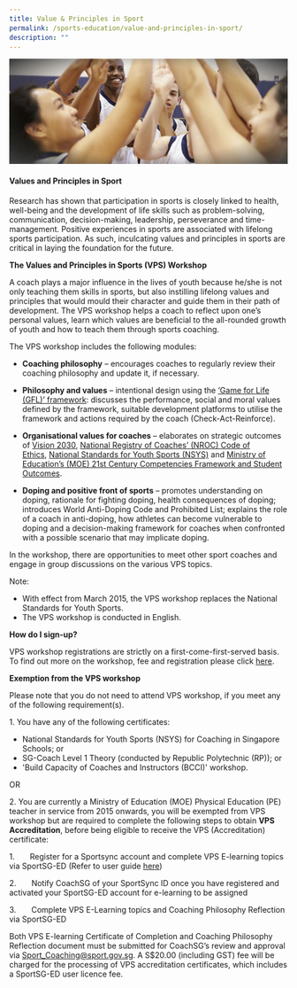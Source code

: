 ```yaml
---
title: Value & Principles in Sport
permalink: /sports-education/value-and-principles-in-sport/
description: ""
---
```

![Values and Principles in Sport (VPS)](/images/Sport%20Education/Value%20&%20Principles%20in%20Sport/NSYS%20generic.jpeg)

#### **Values and Principles in Sport**

Research has shown that participation in sports is closely linked to health, well-being and the development of life skills such as problem-solving, communication, decision-making, leadership, perseverance and time-management. Positive experiences in sports are associated with lifelong sports participation. As such, inculcating values and principles in sports are critical in laying the foundation for the future.

**The Values and Principles in Sports (VPS) Workshop**

A coach plays a major influence in the lives of youth because he/she is not only teaching them skills in sports, but also instilling lifelong values and principles that would mould their character and guide them in their path of development. The VPS workshop helps a coach to reflect upon one’s personal values, learn which values are beneficial to the all-rounded growth of youth and how to teach them through sports coaching.

The VPS workshop includes the following modules:

*   **Coaching philosophy** – encourages coaches to regularly review their coaching philosophy and update it, if necessary.

*   **Philosophy and values** – intentional design using the [‘Game for Life (GFL)’ framework](https://www.sportsingapore.gov.sg/Sports-Education/Sports-Leadership/Game-For-Life): discusses the performance, social and moral values defined by the framework, suitable development platforms to utilise the framework and actions required by the coach (Check-Act-Reinforce).

*   **Organisational values for coaches** – elaborates on strategic outcomes of [Vision 2030](https://www.sportsingapore.gov.sg/About-Us/Vision-2030), [National Registry of Coaches’ (NROC) Code of Ethics](https://www.sportsingapore.gov.sg/Athletes-Coaches/Coaches-Corner/Code-of-Ethics), [National Standards for Youth Sports (NSYS)](https://www.sportsingapore.gov.sg/Sports-Education/National-Standards-For-Youth-Sports) and [Ministry of Education’s (MOE) 21st Century Competencies Framework and Student Outcomes](https://www.moe.gov.sg/education/education-system/21st-century-competencies).

*   **Doping and positive front of sports** – promotes understanding on doping, rationale for fighting doping, health consequences of doping; introduces World Anti-Doping Code and Prohibited List; explains the role of a coach in anti-doping, how athletes can become vulnerable to doping and a decision-making framework for coaches when confronted with a possible scenario that may implicate doping.

In the workshop, there are opportunities to meet other sport coaches and engage in group discussions on the various VPS topics.

Note:

*   With effect from March 2015, the VPS workshop replaces the National Standards for Youth Sports.
*   The VPS workshop is conducted in English.

**How do I sign-up?**

VPS workshop registrations are strictly on a first-come-first-served basis. To find out more on the workshop, fee and registration please click [here](https://www.rp.edu.sg/ace/short-course/detail/values-principles-in-sports).

**Exemption from the VPS workshop**

Please note that you do not need to attend VPS workshop, if you meet any of the following requirement(s).

1\. You have any of the following certificates:

*   National Standards for Youth Sports (NSYS) for Coaching in Singapore Schools; or
*   SG-Coach Level 1 Theory (conducted by Republic Polytechnic (RP)); or
*   'Build Capacity of Coaches and Instructors (BCCI)' workshop.

OR 

2. You are currently a Ministry of Education (MOE) Physical Education (PE) teacher in service from 2015 onwards, you will be exempted from VPS workshop but are required to complete the following steps to obtain **VPS Accreditation**, before being eligible to receive the VPS (Accreditation) certificate:

1.       Register for a Sportsync account and complete VPS E-learning topics via SportSG-ED (Refer to user guide [here](https://www.sportsingapore.gov.sg/-/media/SSC/Corporate/Files/Sports-Education/Values-and-Principles/SportSync(Registration)_SportSGED(Activation)_UserGuide.ashx?la=en&hash=56FCB3C430757B0E0B518597AD425E45C1F1D63F))

2.       Notify CoachSG of your SportSync ID once you have registered and activated your SportSG-ED account for e-learning to be assigned

3.       Complete VPS E-Learning topics and Coaching Philosophy Reflection via SportSG-ED  

Both VPS E-learning Certificate of Completion and Coaching Philosophy Reflection document must be submitted for CoachSG’s review and approval via [Sport\_Coaching@sport.gov.sg](mailto:Sport_Coaching@sport.gov.sg). A S$20.00 (including GST) fee will be charged for the processing of VPS accreditation certificates, which includes a SportSG-ED user licence fee.